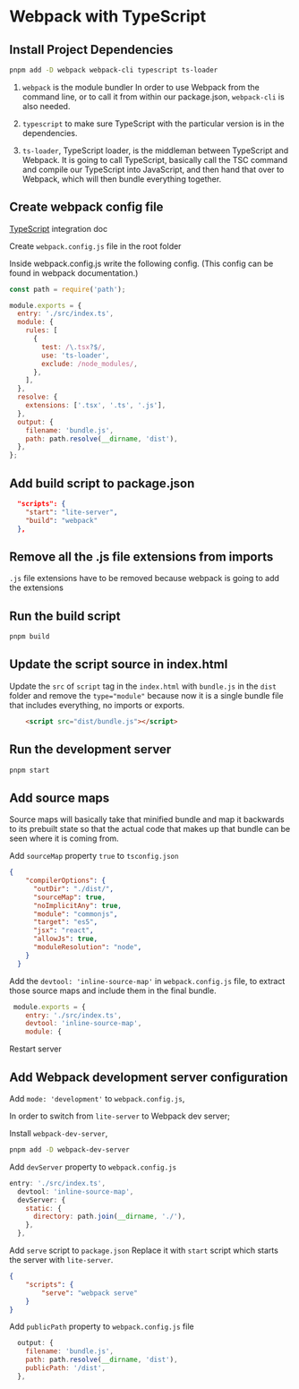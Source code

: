 # Webpack with TypeScript

## Install Project Dependencies

```bash
pnpm add -D webpack webpack-cli typescript ts-loader
```

1. `webpack` is the module bundler
In order to use Webpack from the command line, or to call it from within our package.json, `webpack-cli` is also needed.

2. `typescript` to make sure TypeScript with the particular version is in the dependencies.

3. `ts-loader`, TypeScript loader, is the middleman between TypeScript and Webpack.
It is going to call TypeScript, basically call the TSC command and compile our TypeScript into JavaScript, and then hand that over to Webpack, which will then bundle everything together.

## Create webpack config file

[TypeScript](https://webpack.js.org/guides/typescript/) integration doc

Create `webpack.config.js` file in the root folder

Inside webpack.config.js write the following config. (This config can be found in webpack documentation.)

```javascript
const path = require('path');

module.exports = {
  entry: './src/index.ts',
  module: {
    rules: [
      {
        test: /\.tsx?$/,
        use: 'ts-loader',
        exclude: /node_modules/,
      },
    ],
  },
  resolve: {
    extensions: ['.tsx', '.ts', '.js'],
  },
  output: {
    filename: 'bundle.js',
    path: path.resolve(__dirname, 'dist'),
  },
};
```

## Add build script to package.json

```JSON
  "scripts": {
    "start": "lite-server",
    "build": "webpack"
  },
```

## Remove all the .js file extensions from imports

`.js` file extensions have to be removed because webpack is going to add the extensions

## Run the build script

```bash
pnpm build
```

## Update the script source in index.html

Update the `src` of `script` tag in the `index.html` with `bundle.js` in the `dist` folder and remove the `type="module"` because now it is a single bundle file that includes everything, no imports or exports.

```html
    <script src="dist/bundle.js"></script>
```

## Run the development server

```bash
pnpm start
```

## Add source maps

Source maps will basically take that minified bundle and map it backwards to its prebuilt state so that the actual code that makes up that bundle can be seen where it is coming from.

Add `sourceMap` property `true` to `tsconfig.json`

```JSON
{
    "compilerOptions": {
      "outDir": "./dist/",
      "sourceMap": true,
      "noImplicitAny": true,
      "module": "commonjs",
      "target": "es5",
      "jsx": "react",
      "allowJs": true,
      "moduleResolution": "node",
    }
  }
```

Add the `devtool: 'inline-source-map'` in `webpack.config.js` file, to extract those source maps and include them in the final bundle.

```javascript
 module.exports = {
    entry: './src/index.ts',
    devtool: 'inline-source-map',
    module: {
```

Restart server

## Add Webpack development server configuration

Add `mode: 'development'` to `webpack.config.js`,

In order to switch from `lite-server` to Webpack dev server;

Install `webpack-dev-server`,

```bash
pnpm add -D webpack-dev-server
```

Add `devServer` property to `webpack.config.js`

```javascript
entry: './src/index.ts',
  devtool: 'inline-source-map',
  devServer: {
    static: {
      directory: path.join(__dirname, './'),
    },
  },
```

Add `serve` script to `package.json`
Replace it with `start` script which starts the server with `lite-server`.

```JSON
{
    "scripts": {
        "serve": "webpack serve"
    }
}
```

Add `publicPath` property to `webpack.config.js` file

```javascript
  output: {
    filename: 'bundle.js',
    path: path.resolve(__dirname, 'dist'),
    publicPath: '/dist',
  },
```
